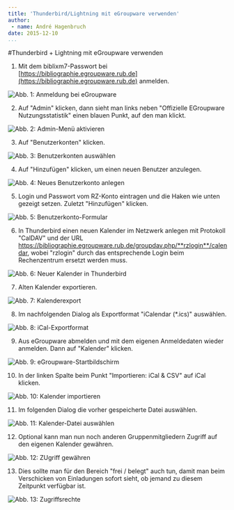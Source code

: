 ```yaml
---
title: 'Thunderbird/Lightning mit eGroupware verwenden'
author:
 - name: André Hagenbruch
date: 2015-12-10
...
```


#Thunderbird + Lightning mit eGroupware verwenden
1. Mit dem biblixm7-Passwort bei [https://bibliographie.egroupware.rub.de](https://bibliographie.egroupware.rub.de) anmelden.

![Abb. 1: Anmeldung bei eGroupware](img/kalender1.png)

2. Auf "Admin" klicken, dann sieht man links neben "Offizielle EGroupware Nutzungsstatistik" einen blauen Punkt, auf den man klickt.

![Abb. 2: Admin-Menü aktivieren](img/kalender2.png)

3. Auf "Benutzerkonten" klicken.

![Abb. 3: Benutzerkonten auswählen](img/kalender3.png)

4. Auf "Hinzufügen" klicken, um einen neuen Benutzer anzulegen.

![Abb. 4: Neues Benutzerkonto anlegen](img/kalender4.png)

5. Login und Passwort vom RZ-Konto eintragen und die Haken wie unten gezeigt setzen. Zuletzt "Hinzufügen" klicken.

![Abb. 5: Benutzerkonto-Formular](img/kalender5.png)

6. In Thunderbird einen neuen Kalender im Netzwerk anlegen mit Protokoll "CalDAV" und der URL https://bibliographie.egroupware.rub.de/groupdav.php/**rzlogin**/calendar, wobei "rzlogin" durch das entsprechende Login beim Rechenzentrum ersetzt werden muss.

![Abb. 6: Neuer Kalender in Thunderbird](img/kalender6.png)

7. Alten Kalender exportieren.

![Abb. 7: Kalenderexport](img/kalender7.png)

8. Im nachfolgenden Dialog als Exportformat "iCalendar (*.ics)" auswählen.

![Abb. 8: iCal-Exportformat](img/kalender8.png)

9. Aus eGroupware abmelden und mit dem eigenen Anmeldedaten wieder anmelden. Dann auf "Kalender" klicken.

![Abb. 9: eGroupware-Startbildschirm](img/kalender9.png)

10. In der linken Spalte beim Punkt "Importieren: iCal & CSV" auf iCal klicken.

![Abb. 10: Kalender importieren](img/kalender10.png)
 
11. Im folgenden Dialog die vorher gespeicherte Datei auswählen.

![Abb. 11: Kalender-Datei auswählen](img/kalender11.png)

12. Optional kann man nun noch anderen Gruppenmitgliedern Zugriff auf den eigenen Kalender gewähren.

![Abb. 12: ZUgriff gewähren](img/kalender12.png)

13. Dies sollte man für den Bereich "frei / belegt" auch tun, damit man beim Verschicken von Einladungen sofort sieht, ob jemand zu diesem Zeitpunkt verfügbar ist.

![Abb. 13: Zugriffsrechte](img/kalender13.png)